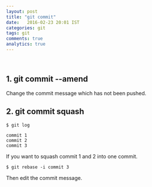 ```yaml
---
layout: post
title: "git commit"
date:   2016-02-23 20:01 IST
categories: git
tags: git
comments: true
analytics: true
---
```


<br>

## 1. git commit --amend

Change the commit message which has not been pushed.

## 2. git commit squash

~~~
$ git log

commit 1
commit 2
commit 3
~~~

If you want to squash commit 1 and 2 into one commit.

~~~
$ git rebase -i commit 3
~~~

Then edit the commit message.
